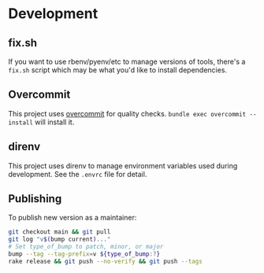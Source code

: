 # Development

## fix.sh

If you want to use rbenv/pyenv/etc to manage versions of tools,
there's a `fix.sh` script which may be what you'd like to install
dependencies.

## Overcommit

This project uses [overcommit](https://github.com/sds/overcommit) for
quality checks.  `bundle exec overcommit --install` will install it.

## direnv

This project uses direnv to manage environment variables used during
development.  See the `.envrc` file for detail.

## Publishing

To publish new version as a maintainer:

```sh
git checkout main && git pull
git log "v$(bump current)..."
# Set type_of_bump to patch, minor, or major
bump --tag --tag-prefix=v ${type_of_bump:?}
rake release && git push --no-verify && git push --tags
```
